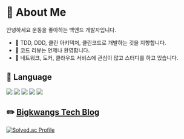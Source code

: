 # :wave: About Me
안녕하세요 운동을 좋아하는 백앤드 개발자입니다.
- 🥇 TDD, DDD, 클린 아키텍처, 클린코드로 개발하는 것을 지향합니다.
- 👏 코드 리뷰는 언제나 환영합니다.
- 🤔 네트워크, 도커, 클라우드 서비스에 관심이 많고 스터디를 하고 있습니다.

## :toolbox: **Language**
<img src="https://img.shields.io/badge/nodedotjs-339933?style=for-the-badge&logo=nodedotjs&logoColor=white"> <img src="https://img.shields.io/badge/typescript-3178C6?style=for-the-badge&logo=typescript&logoColor=white"> <img src="https://img.shields.io/badge/javascript-F7DF1E?style=for-the-badge&logo=javascript&logoColor=white"> <img src="https://img.shields.io/badge/Python-3776AB?style=for-the-badge&logo=Python&logoColor=white"> <img src="https://img.shields.io/badge/cplusplus-00599C?style=for-the-badge&logo=cplusplus&logoColor=white">

## ✏️ [Bigkwangs Tech Blog](https://bigkwangs.tistory.com)

[![Solved.ac Profile](http://mazassumnida.wtf/api/generate_badge?boj=rhkdguskim)](https://solved.ac/rhkdguskim)
